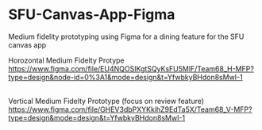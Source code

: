 # SFU-Canvas-App-Figma
Medium fidelity prototyping using Figma for a dining feature for the SFU canvas app


Horozontal Medium Fidelty Protype<br />
https://www.figma.com/file/EU4NQOSIKgtSQyKsFU5MlF/Team68_H-MFP?type=design&node-id=0%3A1&mode=design&t=YfwbkyBHdon8sMwI-1

<br />Vertical Medium Fidelty Prototype (focus on review feature)<br />
https://www.figma.com/file/GHEV3dbPXYKkihZ9EdTa5X/Team68_V-MFP?type=design&mode=design&t=YfwbkyBHdon8sMwI-1
